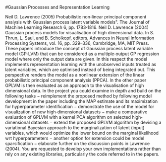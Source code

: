 
#Gaussian Processes and Representation Learning

Neil D. Lawrence (2005) Probabilistic non‐linear principal component analysis with Gaussian process latent variable models". The Journal of Machine Learning Research 6, pp. 1783‐1816.
Neil D. Lawrence (2004) Gaussian process models for visualisation of high dimensional data. In S. Thrun, L. Saul, and B. Scholkopf, editors, Advances in Neural Information Processing Systems, vol. 16, pp. 329–336, Cambridge, MA, MIT Press.
These papers introduce the concept of Gaussian process latent variable model (GP‐LVM) that can be considered as a multiple‐output GP regression model where only the output data are given. In this respect the model implements representation learning with the unobserved inputs treated as latent variables, which are optimised instead of being integrated out. This perspective renders the model as a nonlinear extension of the linear
probabilistic principal component analysis (PPCA). In the other paper GPLVM is then evaluated as an approach to the visualisation of high dimensional data.
In the project you could examine in depth and build on the following tasks
− reimplement the proposed method by following model development in the paper
including the MAP estimate and its maximization for hyperparameter identification
− demonstrate the use of the model for visualization of new high‐dimensional datasets
− make a comparative evaluation of GPLVM with a kernel PCA algorithm on selected
high‐dimensional datasets
− extend the proposed GPLVM algorithm by devising a variational Bayesian approach
to the marginalization of latent (input) variables, which would optimize the lower
bound on the marginal likelihood wrt hyperparameters
− another option for extension could be model sparsification
− elaborate further on the discussion points in Lawrence (2004).
You are requested to develop your own implementations rather than rely on any existing libraries, particularly the code referred to in the papers.
